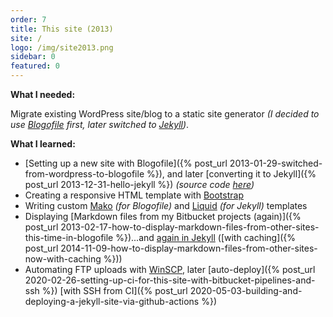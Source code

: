 ```yaml
---
order: 7
title: This site (2013)
site: /
logo: /img/site2013.png
sidebar: 0
featured: 0
---
```


**What I needed:**

Migrate existing WordPress site/blog to a static site generator *(I decided to use [Blogofile](http://blogofile.com/) first, later switched to [Jekyll](http://jekyllrb.com/))*.

**What I learned:**

- [Setting up a new site with Blogofile]({% post_url 2013-01-29-switched-from-wordpress-to-blogofile %}), and later [converting it to Jekyll]({% post_url 2013-12-31-hello-jekyll %}) *(source code [here](https://github.com/christianspecht/blog))*
- Creating a responsive HTML template with [Bootstrap](http://getbootstrap.com/)
- Writing custom [Mako](http://www.makotemplates.org/) *(for Blogofile)* and [Liquid](http://wiki.shopify.com/Liquid) *(for Jekyll)* templates
- Displaying [Markdown files from my Bitbucket projects (again)]({% post_url 2013-02-17-how-to-display-markdown-files-from-other-sites-this-time-in-blogofile %})...and [again in Jekyll](https://github.com/christianspecht/blog/commit/a185a0b1e3c787c2e0411b58269df4cc8bc4ac61) ([with caching]({% post_url 2014-11-09-how-to-display-markdown-files-from-other-sites-now-with-caching %}))
- Automating FTP uploads with [WinSCP](http://winscp.net/), later [auto-deploy]({% post_url 2020-02-26-setting-up-ci-for-this-site-with-bitbucket-pipelines-and-ssh %}) [with SSH from CI]({% post_url 2020-05-03-building-and-deploying-a-jekyll-site-via-github-actions %})
